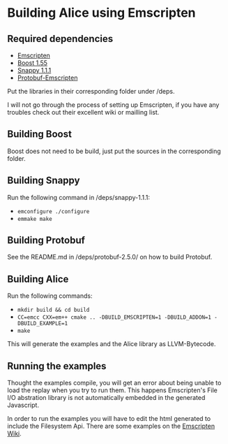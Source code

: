 Building Alice using Emscripten
===============================

Required dependencies
---------------------

 - [Emscripten](https://github.com/kripken/emscripten)
 - [Boost 1.55](http://sourceforge.net/projects/boost/files/boost/1.55.0/boost_1_55_0.zip/download)
 - [Snappy 1.1.1](http://snappy.googlecode.com/files/snappy-1.1.1.tar.gz)
 - [Protobuf-Emscripten](https://github.com/invokr/protobuf-emscripten)

Put the libraries in their corresponding folder under /deps.

I will not go through the process of setting up Emscripten, if you have any troubles check out their 
excellent wiki or mailling list.

Building Boost
--------------

Boost does not need to be build, just put the sources in the corresponding folder.

Building Snappy
---------------

Run the following command in /deps/snappy-1.1.1:

 - `emconfigure ./configure`
 - `emmake make`

Building Protobuf
-----------------

See the README.md in /deps/protobuf-2.5.0/ on how to build Protobuf.

Building Alice
--------------

Run the following commands:

 - `mkdir build && cd build`
 - `CC=emcc CXX=em++ cmake .. -DBUILD_EMSCRIPTEN=1 -DBUILD_ADDON=1 -DBUILD_EXAMPLE=1`
 - `make`

This will generate the examples and the Alice library as LLVM-Bytecode. 

Running the examples
--------------------

Thought the examples compile, you will get an error about being unable to load the replay when you try to run them.
This happens Emscripten's File I/O abstration library is not automatically embedded in the generated Javascript.

In order to run the examples you will have to edit the html generated to include the Filesystem Api.
There are some examples on the [Emscripten Wiki](https://github.com/kripken/emscripten/wiki/Filesystem-Guide).
